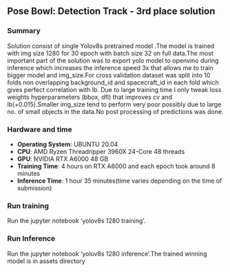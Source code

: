﻿## Pose Bowl: Detection Track - 3rd place solution


### Summary

Solution consist of single Yolov8s pretrained model .The model is trained with img size 1280 for 30 epoch with batch size 32 on full data.The most important part of the solution was to export yolo model to openvino during inference which increases the inference speed 3x that allows me to train bigger model and img_size.For cross validation dataset was split into 10 folds non overlapping background_id and spacecraft_id in each fold which gives perfect correlation with lb. Due to large training time I only tweak loss weights hyperparameters (bbox, dfl) that improves cv and lb(+0.015).Smaller img_size tend to perform very poor possibly due to large no. of small objects in the data.No post processing of predictions was done.

### Hardware and time

- **Operating System**: UBUNTU 20.04
- **CPU**: AMD Ryzen Threadripper 3960X 24-Core 48 threads
- **GPU**: NVIDIA RTX A6000 48 GB
- **Training Time**: 4 hours on RTX A6000 and each epoch took around 8 minutes
- **Inference Time**: 1 hour 35 minutes(time varies depending on the time of submission)

### Run training
Run the jupyter notebook ‘yolov8s 1280 training’.

### Run Inference
Run the jupyter notebook ‘yolov8s 1280 inference’.The trained winning model is in assets directory
